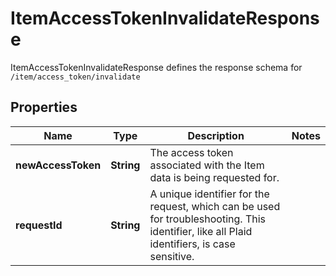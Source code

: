 

# ItemAccessTokenInvalidateResponse

ItemAccessTokenInvalidateResponse defines the response schema for `/item/access_token/invalidate`

## Properties

| Name | Type | Description | Notes |
|------------ | ------------- | ------------- | -------------|
|**newAccessToken** | **String** | The access token associated with the Item data is being requested for. |  |
|**requestId** | **String** | A unique identifier for the request, which can be used for troubleshooting. This identifier, like all Plaid identifiers, is case sensitive. |  |




